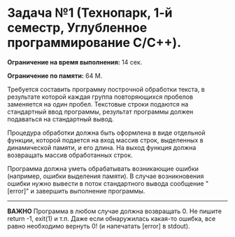 Задача №1 (Технопарк, 1-й семестр, Углубленное программирование C/C++).
===


**Ограничение на время выполнения:** 14 сек.

**Ограничение по памяти:** 64 M.

Требуется составить программу построчной обработки текста, в результате которой каждая группа повторяющихся пробелов заменяется на один пробел.
Текстовые строки подаются на стандартный ввод программы, результат программы должен подаваться на стандартный вывод. 

Процедура обработки должна быть оформлена в виде отдельной функции, которой подается на вход массив строк, выделенных в динамической памяти, и его длина.
На выход функция должна возвращать массив обработанных строк.

Программа должна уметь обрабатывать возникающие ошибки (например, ошибки выделения памяти).
В случае возникновения ошибки нужно вывести в поток стандартного вывода сообщение "[error]" и завершить выполнение программы.

---

**ВАЖНО** Программа в любом случае должна возвращать 0. Не пишите return -1, exit(1) и т.п. Даже если обнаружилась какая-то ошибка, все равно необходимо вернуть 0! (и напечатать [error] в stdout).
